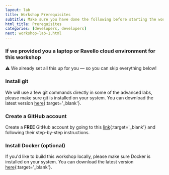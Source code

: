 ```yaml
---
layout: lab
title: Workshop Prerequisites
subtitle: Make sure you have done the following before starting the workshop labs
html_title: Prerequisites
categories: [developers, developers]
next: workshop-lab-1.html
---
```


### If we provided you a laptop or Ravello cloud environment for this workshop
:warning: We already set all this up for you — so you can skip everything below!


### Install git
We will use a few git commands directly in some of the advanced labs, please make sure git is installed on your system. You can download the latest version [here][1]{:target='_blank'}.

### Create a GitHub account
Create a **FREE** GitHub account by going to this [link][2]{:target='_blank'} and following their step-by-step instructions.

### Install Docker (optional)
If you'd like to build this workshop locally, please make sure Docker is installed on your system. You can download the latest version [here][3]{:target='_blank'}.

[1]: http://git-scm.com/downloads
[2]: https://github.com/join?source=header-home
[3]: https://docs.docker.com/engine/installation/
